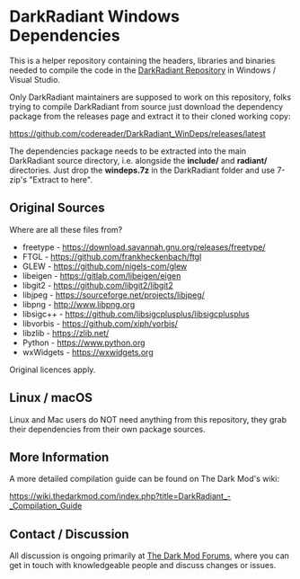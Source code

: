 # DarkRadiant Windows Dependencies

This is a helper repository containing the headers, libraries and binaries needed to compile the code in the [DarkRadiant Repository](https://github.com/codereader/DarkRadiant) in Windows / Visual Studio.

Only DarkRadiant maintainers are supposed to work on this repository, folks trying to compile DarkRadiant from source just download the dependency package from the releases page and extract it to their cloned working copy:

https://github.com/codereader/DarkRadiant_WinDeps/releases/latest  

The dependencies package needs to be extracted into the main DarkRadiant
source directory, i.e. alongside the **include/** and **radiant/** directories.
Just drop the **windeps.7z** in the DarkRadiant folder and use 7-zip's "Extract to here".

## Original Sources

Where are all these files from?

- freetype - https://download.savannah.gnu.org/releases/freetype/
- FTGL - https://github.com/frankheckenbach/ftgl
- GLEW - https://github.com/nigels-com/glew
- libeigen - https://gitlab.com/libeigen/eigen
- libgit2 - https://github.com/libgit2/libgit2
- libjpeg - https://sourceforge.net/projects/libjpeg/
- libpng - http://www.libpng.org
- libsigc++ - https://github.com/libsigcplusplus/libsigcplusplus
- libvorbis - https://github.com/xiph/vorbis/
- libzlib - https://zlib.net/
- Python - https://www.python.org
- wxWidgets - https://wxwidgets.org

Original licences apply.

## Linux / macOS

Linux and Mac users do NOT need anything from this repository, they grab their dependencies from their own package sources.

## More Information

A more detailed compilation guide can be found on The Dark Mod's wiki:

https://wiki.thedarkmod.com/index.php?title=DarkRadiant_-_Compilation_Guide

## Contact / Discussion

All discussion is ongoing primarily at [The Dark Mod Forums](https://forums.thedarkmod.com/index.php?/forum/51-darkradiant-feedback-and-development/), where you can get in touch with knowledgeable people 
and discuss changes or issues. 
